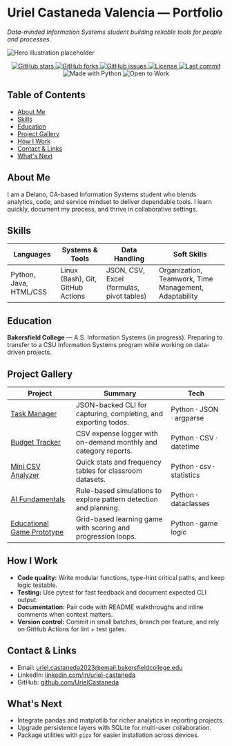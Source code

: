 # Uriel Castaneda Valencia — Portfolio
*Data-minded Information Systems student building reliable tools for people and
processes.*

![Hero illustration placeholder](assets/hero.png "Placeholder hero graphic")

<p align="center">
  <a href="https://github.com/UrielCastaneda/uriell-castaneda-portfolio/stargazers">
    <img alt="GitHub stars" src="https://img.shields.io/github/stars/UrielCastaneda/uriell-castaneda-portfolio?style=for-the-badge" />
  </a>
  <a href="https://github.com/UrielCastaneda/uriell-castaneda-portfolio/network/members">
    <img alt="GitHub forks" src="https://img.shields.io/github/forks/UrielCastaneda/uriell-castaneda-portfolio?style=for-the-badge" />
  </a>
  <a href="https://github.com/UrielCastaneda/uriell-castaneda-portfolio/issues">
    <img alt="GitHub issues" src="https://img.shields.io/github/issues/UrielCastaneda/uriell-castaneda-portfolio?style=for-the-badge" />
  </a>
  <a href="LICENSE">
    <img alt="License" src="https://img.shields.io/badge/License-MIT-blue?style=for-the-badge" />
  </a>
  <a href="https://github.com/UrielCastaneda/uriell-castaneda-portfolio/commits/main">
    <img alt="Last commit" src="https://img.shields.io/github/last-commit/UrielCastaneda/uriell-castaneda-portfolio?style=for-the-badge" />
  </a>
  <img alt="Made with Python" src="https://img.shields.io/badge/Made%20with-Python-3776ab?style=for-the-badge" />
  <img alt="Open to Work" src="https://img.shields.io/badge/Open%20to%20Work-Yes-brightgreen?style=for-the-badge" />
</p>

## Table of Contents
- [About Me](#about-me)
- [Skills](#skills)
- [Education](#education)
- [Project Gallery](#project-gallery)
- [How I Work](#how-i-work)
- [Contact & Links](#contact--links)
- [What's Next](#whats-next)

## About Me
I am a Delano, CA-based Information Systems student who blends analytics, code,
and service mindset to deliver dependable tools. I learn quickly, document my
process, and thrive in collaborative settings.

## Skills
| Languages | Systems & Tools | Data Handling | Soft Skills |
| --- | --- | --- | --- |
| Python, Java, HTML/CSS | Linux (Bash), Git, GitHub Actions | JSON, CSV, Excel (formulas, pivot tables) | Organization, Teamwork, Time Management, Adaptability |

## Education
**Bakersfield College** — A.S. Information Systems (in progress). Preparing to
transfer to a CSU Information Systems program while working on data-driven
projects.

## Project Gallery
<div align="center">

| Project | Summary | Tech |
| --- | --- | --- |
| [Task Manager](projects/task-manager/README.md) | JSON-backed CLI for capturing, completing, and exporting todos. | Python · JSON · argparse |
| [Budget Tracker](projects/budget-tracker/README.md) | CSV expense logger with on-demand monthly and category reports. | Python · CSV · datetime |
| [Mini CSV Analyzer](projects/mini-csv-analyzer/README.md) | Quick stats and frequency tables for classroom datasets. | Python · csv · statistics |
| [AI Fundamentals](projects/ai-fundamentals/README.md) | Rule-based simulations to explore pattern detection and planning. | Python · dataclasses |
| [Educational Game Prototype](projects/educational-game-prototype/README.md) | Grid-based learning game with scoring and progression loops. | Python · game logic |

</div>

## How I Work
- **Code quality:** Write modular functions, type-hint critical paths, and keep
  logic testable.
- **Testing:** Use pytest for fast feedback and document expected CLI output.
- **Documentation:** Pair code with README walkthroughs and inline comments when
  context matters.
- **Version control:** Commit in small batches, branch per feature, and rely on
  GitHub Actions for lint + test gates.

## Contact & Links
- Email: [uriel.castaneda2023@email.bakersfieldcollege.edu](mailto:uriel.castaneda2023@email.bakersfieldcollege.edu)
- LinkedIn: [linkedin.com/in/uriel-castaneda](https://www.linkedin.com/in/uriel-castaneda)
- GitHub: [github.com/UrielCastaneda](https://github.com/UrielCastaneda)

## What's Next
- Integrate pandas and matplotlib for richer analytics in reporting projects.
- Upgrade persistence layers with SQLite for multi-user collaboration.
- Package utilities with `pipx` for easier installation across devices.
